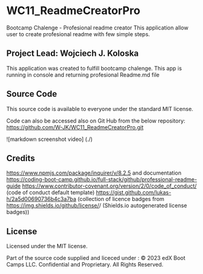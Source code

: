 # WC11_ReadmeCreatorPro
Bootcamp Chalenge - Profesional readme creator 
This application allow user to create profesional readme with few simple steps.

## Project Lead: Wojciech J. Koloska

This application was created to fulfill bootcamp chalenge.
This app is running in console and returning profesional Readme.md file

## Source Code 

This source code is available to everyone under the standard MIT license.


Code can also be accessed also on Git Hub from the below repository:
https://github.com/W-JK/WC11_ReadmeCreatorPro.git


![markdown screenshot video] (./)













## Credits

https://www.npmjs.com/package/inquirer/v/8.2.5 and documentation 
https://coding-boot-camp.github.io/full-stack/github/professional-readme-guide
https://www.contributor-covenant.org/version/2/0/code_of_conduct/ (code of conduct default template)
https://gist.github.com/lukas-h/2a5d00690736b4c3a7ba (collection of licence badges
from https://img.shields.io/github/license/<Github-Username>/<Repository> (Shields.io autogenerated license badges))


## License

Licensed under the MIT license. 

Part of the source code supplied and liceced under :
© 2023 edX Boot Camps LLC. Confidential and Proprietary. All Rights Reserved.